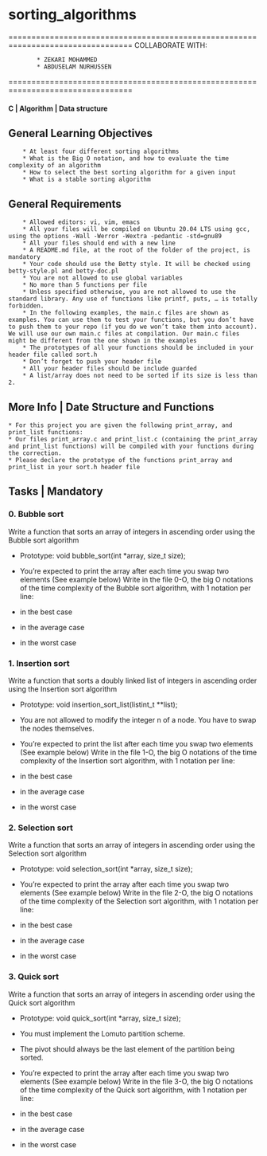 # sorting_algorithms

=================================================================================
		         COLLABORATE WITH:

			* ZEKARI MOHAMMED
			* ABDUSELAM NURHUSSEN

=================================================================================

#### C | Algorithm | Data structure

## General Learning Objectives

        * At least four different sorting algorithms
        * What is the Big O notation, and how to evaluate the time complexity of an algorithm
        * How to select the best sorting algorithm for a given input
        * What is a stable sorting algorithm

## General Requirements

        * Allowed editors: vi, vim, emacs
        * All your files will be compiled on Ubuntu 20.04 LTS using gcc, using the options -Wall -Werror -Wextra -pedantic -std=gnu89
        * All your files should end with a new line
        * A README.md file, at the root of the folder of the project, is mandatory
        * Your code should use the Betty style. It will be checked using betty-style.pl and betty-doc.pl
        * You are not allowed to use global variables
        * No more than 5 functions per file
        * Unless specified otherwise, you are not allowed to use the standard library. Any use of functions like printf, puts, … is totally forbidden.
        * In the following examples, the main.c files are shown as examples. You can use them to test your functions, but you don’t have to push them to your repo (if you do we won’t take them into account). We will use our own main.c files at compilation. Our main.c files might be different from the one shown in the examples
        * The prototypes of all your functions should be included in your header file called sort.h
        * Don’t forget to push your header file
        * All your header files should be include guarded
        * A list/array does not need to be sorted if its size is less than 2.

## More Info | Date Structure and Functions

	* For this project you are given the following print_array, and print_list functions:
	* Our files print_array.c and print_list.c (containing the print_array and print_list functions) will be compiled with your functions during the correction.
	* Please declare the prototype of the functions print_array and print_list in your sort.h header file

## Tasks | Mandatory

### 0. Bubble sort

Write a function that sorts an array of integers in ascending order using the Bubble sort algorithm

* Prototype: void bubble_sort(int *array, size_t size);
* You’re expected to print the array after each time you swap two elements (See example below)
Write in the file 0-O, the big O notations of the time complexity of the Bubble sort algorithm, with 1 notation per line:

* in the best case
* in the average case
* in the worst case

### 1. Insertion sort

Write a function that sorts a doubly linked list of integers in ascending order using the Insertion sort algorithm

* Prototype: void insertion_sort_list(listint_t **list);
* You are not allowed to modify the integer n of a node. You have to swap the nodes themselves.
* You’re expected to print the list after each time you swap two elements (See example below)
Write in the file 1-O, the big O notations of the time complexity of the Insertion sort algorithm, with 1 notation per line:

* in the best case
* in the average case
* in the worst case

### 2. Selection sort

Write a function that sorts an array of integers in ascending order using the Selection sort algorithm

* Prototype: void selection_sort(int *array, size_t size);
* You’re expected to print the array after each time you swap two elements (See example below)
Write in the file 2-O, the big O notations of the time complexity of the Selection sort algorithm, with 1 notation per line:

* in the best case
* in the average case
* in the worst case

### 3. Quick sort

Write a function that sorts an array of integers in ascending order using the Quick sort algorithm

* Prototype: void quick_sort(int *array, size_t size);
* You must implement the Lomuto partition scheme.
* The pivot should always be the last element of the partition being sorted.
* You’re expected to print the array after each time you swap two elements (See example below)
Write in the file 3-O, the big O notations of the time complexity of the Quick sort algorithm, with 1 notation per line:

* in the best case
* in the average case
* in the worst case





























































